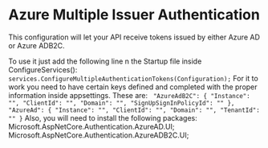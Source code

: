 # Azure Multiple Issuer Authentication

This configuration will let your API receive tokens issued by either Azure AD or Azure ADB2C.

To use it just add the following line n the Startup file inside ConfigureServices():
           ```
            services.ConfigureMultipleAuthenticationTokens(Configuration);
           ```
For it to work you need to have certain keys defined and completed with the proper information inside appsettings. These are:
            ``` 
            "AzureAdB2C": {
                "Instance": "",
                "ClientId": "",
                "Domain": "",
                "SignUpSignInPolicyId": ""
            },
            "AzureAd": {
                "Instance": "",
                "ClientId": "",
                "Domain": "",
                "TenantId": ""
            }
            ```
Also, you will need to install the following packages:
    Microsoft.AspNetCore.Authentication.AzureAD.UI;
    Microsoft.AspNetCore.Authentication.AzureADB2C.UI;